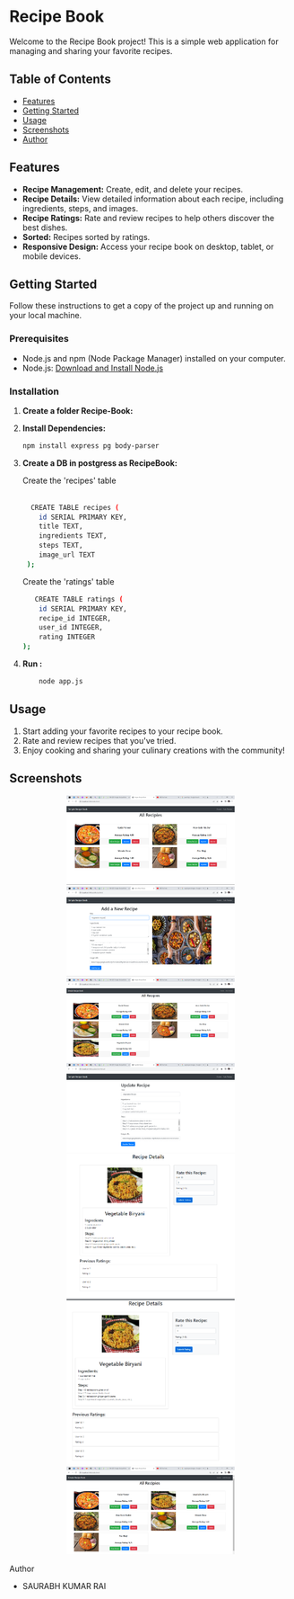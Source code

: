 # Recipe Book

Welcome to the Recipe Book project! This is a simple web application for managing and sharing your favorite recipes.

## Table of Contents

- [Features](#features)
- [Getting Started](#getting-started)
- [Usage](#usage)
- [Screenshots](#screenshots)
- [Author](#Author)

## Features

- **Recipe Management:** Create, edit, and delete your recipes.
- **Recipe Details:** View detailed information about each recipe, including ingredients, steps, and images.
- **Recipe Ratings:** Rate and review recipes to help others discover the best dishes.
- **Sorted:**   Recipes sorted by ratings.
- **Responsive Design:** Access your recipe book on desktop, tablet, or mobile devices.

## Getting Started

Follow these instructions to get a copy of the project up and running on your local machine.

### Prerequisites

- Node.js and npm (Node Package Manager) installed on your computer.
- Node.js: [Download and Install Node.js](https://nodejs.org/)

### Installation


1. **Create a folder Recipe-Book:**

2. **Install Dependencies:**

   ```bash
   npm install express pg body-parser
   ``` 

3. **Create a DB in postgress as RecipeBook:**

   Create the 'recipes' table

   ```bash
  
     CREATE TABLE recipes (
       id SERIAL PRIMARY KEY,
       title TEXT,
       ingredients TEXT,
       steps TEXT,
       image_url TEXT
    );
   ```

   Create the 'ratings' table

    ```bash
       CREATE TABLE ratings (
        id SERIAL PRIMARY KEY,
        recipe_id INTEGER,
        user_id INTEGER,
        rating INTEGER
    );
 
    ```

2. **Run :**

   ```bash
       node app.js
   ``` 
## Usage

1. Start adding your favorite recipes to your recipe book.
2. Rate and review recipes that you've tried.
3. Enjoy cooking and sharing your culinary creations with the community!


## Screenshots

<p align="center">
  <img src="https://github.com/saurabhkumarr99/Recipe-Book/blob/master/ScreenShots/1.Home%20Page.png" alt="Screenshot 1" width="300" />
  <img src="https://github.com/saurabhkumarr99/Recipe-Book/blob/master/ScreenShots/2.Add%20Recepi%20Page.png" alt="Screenshot 2" width="300" />
  <img src="https://github.com/saurabhkumarr99/Recipe-Book/blob/master/ScreenShots/3.New%20Recepi%20Added.png" alt="Screenshot 3" width="300" />
  <img src="https://github.com/saurabhkumarr99/Recipe-Book/blob/master/ScreenShots/4.Update%20Recepi.png" alt="Screenshot 1" width="300" />
  <img src="https://github.com/saurabhkumarr99/Recipe-Book/blob/master/ScreenShots/5.View%20Recepi.png" alt="Screenshot 1" width="300" />
  <img src="https://github.com/saurabhkumarr99/Recipe-Book/blob/master/ScreenShots/6.Rate%20Recepe.png" alt="Screenshot 2" width="300" />
  <img src="https://github.com/saurabhkumarr99/Recipe-Book/blob/master/ScreenShots/7.Recepi%20Rating%20Sorted.png" alt="Screenshot 1" width="300" />
</p

## Author

- SAURABH KUMAR RAI

